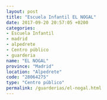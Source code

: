 ```yaml
---
layout: post
title: "Escuela Infantil EL NOGAL"
date: 2017-09-20 20:57:05 +0200
categories:
- Escuela Infantil
- madrid
- alpedrete
- Centro público
- guarderia
name: "EL NOGAL"
province: "Madrid"
location: "Alpedrete"
code: "28064275"
type: "Centro público"
permalink: /guarderias/el-nogal.html
---
```

